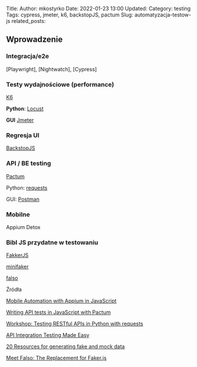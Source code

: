 Title: 
Author: mkostyrko
Date: 2022-01-23 13:00
Updated:
Category: testing
Tags: cypress, jmeter, k6, backstopJS, pactum
Slug: automatyzacja-testow-js
related_posts:

## Wprowadzenie


### Integracja/e2e

[Playwright], [Nightwatch], [Cypress]


### Testy wydajnościowe (performance)

[K6](https://k6.io/docs/)

**Python**: 
[Locust](https://locust.io/)

**GUI**
[Jmeter](https://jmeter.apache.org/)


### Regresja UI

[BackstopJS](https://github.com/garris/BackstopJS)

### API / BE testing

[Pactum](https://pactumjs.github.io/#/)

Python:
[requests](https://docs.python-requests.org/en/latest/)

GUI:
[Postman](https://www.getpostman.com/)

### Mobilne

Appium
Detox


### Bibl JS przydatne w testowaniu

[FakkerJS]()

[minifaker](https://github.com/g45t345rt/minifaker)

[falso](https://github.com/ngneat/falso)


Źródła

[Mobile Automation with Appium in JavaScript](https://testautomationu.applitools.com/appium-javascript-tutorial/chapter1.5.html)

[Writing API tests in JavaScript with Pactum](https://www.ontestautomation.com/writing-api-tests-in-javascript-with-pactum/)

[Workshop: Testing RESTful APIs in Python with requests](https://github.com/basdijkstra/requests-workshop)

[API Integration Testing Made Easy](https://dev.to/asaianudeep/api-integration-testing-made-easy-1lcp)


[20 Resources for generating fake and mock data](https://dev.to/iainfreestone/20-resources-for-generating-fake-and-mock-data-55g1)

[Meet Falso: The Replacement for Faker.js](https://javascript.plainenglish.io/thank-you-faker-now-its-time-to-move-on-27253d3b0885)